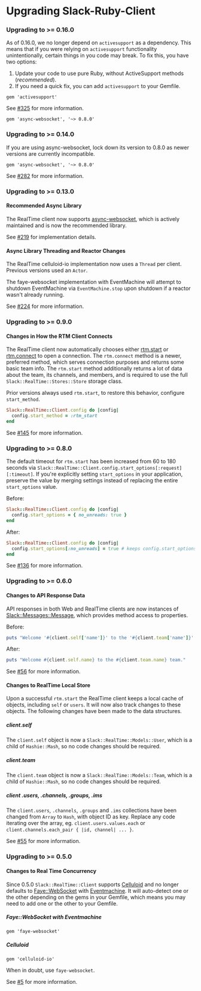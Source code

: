 Upgrading Slack-Ruby-Client
===========================

### Upgrading to >= 0.16.0

As of 0.16.0, we no longer depend on `activesupport` as a dependency. This means that if you were relying on `activesupport` functionality unintentionally, certain things in you code may break. To fix this, you have two options:

1. Update your code to use pure Ruby, without ActiveSupport methods (*recommended*).
2. If you need a quick fix, you can add `activesupport` to your Gemfile.

```
gem 'activesupport'
```

See [#325](https://github.com/slack-ruby/slack-ruby-client/pull/325) for more information.

```
gem 'async-websocket', '~> 0.8.0'
```

### Upgrading to >= 0.14.0

If you are using async-websocket, lock down its version to 0.8.0 as newer versions are currently incompatible.

```
gem 'async-websocket', '~> 0.8.0'
```

See [#282](https://github.com/slack-ruby/slack-ruby-client/issues/282) for more information.

### Upgrading to >= 0.13.0

#### Recommended Async Library

The RealTime client now supports [async-websocket](https://github.com/socketry/async-websocket), which is actively maintained and is now the recommended library.

See [#219](https://github.com/slack-ruby/slack-ruby-client/pull/219) for implementation details.

#### Async Library Threading and Reactor Changes

The RealTime celluloid-io implementation now uses a `Thread` per client. Previous versions used an `Actor`.

The faye-websocket implementation with EventMachine will attempt to shutdown EventMachine via `EventMachine.stop` upon shutdown if a reactor wasn't already running.

See [#224](https://github.com/slack-ruby/slack-ruby-client/pull/224) for more information.

### Upgrading to >= 0.9.0

#### Changes in How the RTM Client Connects

The RealTime client now automatically chooses either [rtm.start](https://api.slack.com/methods/rtm.start) or [rtm.connect](https://api.slack.com/methods/rtm.connect) to open a connection. The `rtm.connect` method is a newer, preferred method, which serves connection purposes and returns some basic team info. The `rtm.start` method additionally returns a lot of data about the team, its channels, and members, and is required to use the full `Slack::RealTime::Stores::Store` storage class.

Prior versions always used `rtm.start`, to restore this behavior, configure `start_method`.

```ruby
Slack::RealTime::Client.config do |config|
  config.start_method = :rtm_start
end
```

See [#145](https://github.com/slack-ruby/slack-ruby-client/pull/145) for more information.

### Upgrading to >= 0.8.0

The default timeout for `rtm.start` has been increased from 60 to 180 seconds via `Slack::RealTime::Client.config.start_options[:request][:timeout]`. If you're explicitly setting `start_options` in your application, preserve the value by merging settings instead of replacing the entire `start_options` value.

Before:

```ruby
Slack::RealTime::Client.config do |config|
  config.start_options = { no_unreads: true }
end
```

After:

```ruby
Slack::RealTime::Client.config do |config|
  config.start_options[:no_unreads] = true # keeps config.start_options[:request] intact
end
```

See [#136](https://github.com/slack-ruby/slack-ruby-client/pull/136) for more information.

### Upgrading to >= 0.6.0

#### Changes to API Response Data

API responses in both Web and RealTime clients are now instances of [Slack::Messages::Message](lib/slack/messages/message.rb), which provides method access to properties.

Before:

```ruby
puts "Welcome '#{client.self['name']}' to the '#{client.team['name']}' team."
```

After:

```ruby
puts "Welcome #{client.self.name} to the #{client.team.name} team."
```

See [#56](https://github.com/slack-ruby/slack-ruby-client/issues/56) for more information.

#### Changes to RealTime Local Store

Upon a successful `rtm.start` the RealTime client keeps a local cache of objects, including `self` or `users`. It will now also track changes to these objects. The following changes have been made to the data structures.

##### client.self

The `client.self` object is now a `Slack::RealTime::Models::User`, which is a child of `Hashie::Mash`, so no code changes should be required.

##### client.team

The `client.team` object is now a `Slack::RealTime::Models::Team`, which is a child of `Hashie::Mash`, so no code changes should be required.

##### client .users, .channels, .groups, .ims

The `client.users`, `.channels`, `.groups` and `.ims` collections have been changed from `Array` to `Hash`, with object ID as key. Replace any code iterating over the array, eg. `client.users.values.each` or `client.channels.each_pair { |id, channel| ... }`.

See [#55](https://github.com/slack-ruby/slack-ruby-client/issues/55) for more information.

### Upgrading to >= 0.5.0

#### Changes to Real Time Concurrency

Since 0.5.0 `Slack::RealTime::Client` supports [Celluloid](https://github.com/celluloid/celluloid) and no longer defaults to [Faye::WebSocket](https://github.com/faye/faye-websocket-ruby) with [Eventmachine](https://github.com/eventmachine/eventmachine). It will auto-detect one or the other depending on the gems in your Gemfile, which means you may need to add one or the other to your Gemfile.

##### Faye::WebSocket with Eventmachine

```
gem 'faye-websocket'
```

##### Celluloid

```
gem 'celluloid-io'
```

When in doubt, use `faye-websocket`.

See [#5](https://github.com/slack-ruby/slack-ruby-client/issues/5) for more information.


